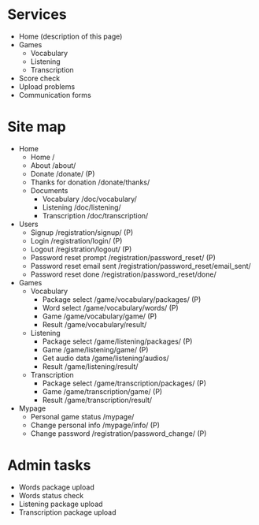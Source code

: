 # Services
- Home (description of this page)
- Games
  - Vocabulary
  - Listening
  - Transcription
- Score check
- Upload problems
- Communication forms

# Site map
- Home
  - Home /
  - About /about/
  - Donate /donate/ (P)
  - Thanks for donation /donate/thanks/
  - Documents
    - Vocabulary /doc/vocabulary/
    - Listening /doc/listening/
    - Transcription /doc/transcription/
- Users
  - Signup /registration/signup/ (P)
  - Login /registration/login/ (P)
  - Logout /registration/logout/ (P)
  - Password reset prompt /registration/password_reset/ (P)
  - Password reset email sent /registration/password_reset/email_sent/
  - Password reset done /registration/password_reset/done/
- Games
  - Vocabulary
    - Package select /game/vocabulary/packages/ (P)
    - Word select /game/vocabulary/words/ (P)
    - Game /game/vocabulary/game/ (P)
    - Result /game/vocabulary/result/
  - Listening
    - Package select /game/listening/packages/ (P)
    - Game /game/listening/game/ (P)
    - Get audio data /game/listening/audios/
    - Result /game/listening/result/
  - Transcription
    - Package select /game/transcription/packages/ (P)
    - Game /game/transcription/game/ (P)
    - Result /game/transcription/result/
- Mypage
  - Personal game status /mypage/
  - Change personal info /mypage/info/ (P)
  - Change password /registration/password_change/ (P)

# Admin tasks
- Words package upload
- Words status check
- Listening package upload
- Transcription package upload
